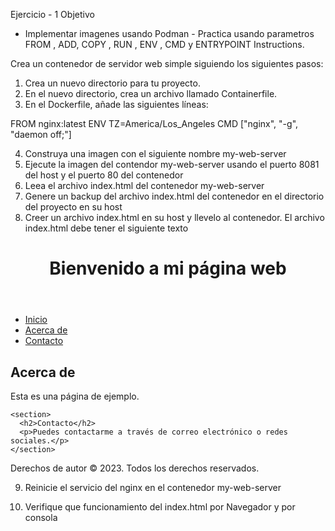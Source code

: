 
Ejercicio - 1 
Objetivo
 - Implementar imagenes usando Podman - Practica usando parametros FROM , ADD, COPY , RUN , ENV , CMD y ENTRYPOINT Instructions.

Crea un contenedor de servidor web simple siguiendo los siguientes pasos:

1. Crea un nuevo directorio para tu proyecto.
2. En el nuevo directorio, crea un archivo llamado Containerfile.
3. En el Dockerfile, añade las siguientes líneas:

FROM nginx:latest
ENV TZ=America/Los_Angeles
CMD ["nginx", "-g", "daemon off;"]

4. Construya una imagen con el siguiente nombre my-web-server
5. Ejecute la imagen del contendor my-web-server usando el puerto 8081 del host y el puerto 80 del contenedor
6. Leea el archivo index.html del contenedor my-web-server
7. Genere un backup del archivo index.html del contenedor en el directorio del proyecto en su host
8. Creer un archivo index.html en su host y llevelo al contenedor. El archivo index.html debe tener el siguiente texto

<!DOCTYPE html>
<html lang="en">
<head>
  <meta charset="UTF-8">
  <meta name="viewport" content="width=device-width, initial-scale=1.0">
  <title>Mi página web</title>
</head>
<body>
  <header>
    <h1>Bienvenido a mi página web</h1>
  </header>

  <nav>
    <ul>
      <li><a href="#">Inicio</a></li>
      <li><a href="#">Acerca de</a></li>
      <li><a href="#">Contacto</a></li>
    </ul>
  </nav>

  <main>
    <section>
      <h2>Acerca de</h2>
      <p>Esta es una página de ejemplo.</p>
    </section>

    <section>
      <h2>Contacto</h2>
      <p>Puedes contactarme a través de correo electrónico o redes sociales.</p>
    </section>
  </main>

  <footer>
    <p>Derechos de autor &copy; 2023. Todos los derechos reservados.</p>
  </footer>
</body>
</html>

9. Reinicie el servicio del nginx en el contenedor my-web-server

10. Verifique que funcionamiento del index.html por Navegador y por consola
